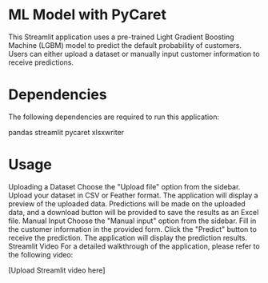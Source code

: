 # ML Model with PyCaret
This Streamlit application uses a pre-trained Light Gradient Boosting Machine (LGBM) model to predict the default probability of customers. Users can either upload a dataset or manually input customer information to receive predictions.

# Dependencies
The following dependencies are required to run this application:

pandas
streamlit
pycaret
xlsxwriter

# Usage
Uploading a Dataset
Choose the "Upload file" option from the sidebar.
Upload your dataset in CSV or Feather format.
The application will display a preview of the uploaded data.
Predictions will be made on the uploaded data, and a download button will be provided to save the results as an Excel file.
Manual Input
Choose the "Manual input" option from the sidebar.
Fill in the customer information in the provided form.
Click the "Predict" button to receive the prediction.
The application will display the prediction results.
Streamlit Video
For a detailed walkthrough of the application, please refer to the following video:

[Upload Streamlit video here]
